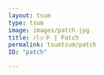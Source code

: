```yaml
---
layout: tsum
type: tsum
image: images/patch.jpg
title: パッチ | Patch
permalink: tsumtsum/patch
ID: "patch"

---
```


